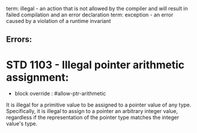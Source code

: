 term: illegal - an action that is not allowed by the compiler and will result in failed compilation and an error declaration
term: exception - an error caused by a violation of a runtime invariant

## Errors:

# STD 1103 - Illegal pointer arithmetic assignment:  
  - block override : #allow-ptr-arithmetic

It is illegal for a primitive value to be assigned to a pointer value of any type. Specifically, it is illegal to assign to a pointer an arbitrary integer value, regardless if the representation of the pointer type matches the integer value's type.